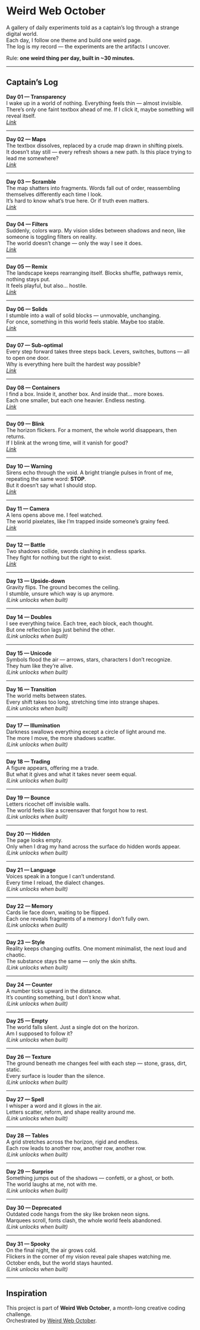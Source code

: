 # Weird Web October

A gallery of daily experiments told as a captain’s log through a strange digital world.  
Each day, I follow one theme and build one weird page.  
The log is my record — the experiments are the artifacts I uncover.

Rule: **one weird thing per day, built in ~30 minutes.**

---

## Captain’s Log

**Day 01 — Transparency**  
I wake up in a world of nothing. Everything feels thin — almost invisible.  
There’s only one faint textbox ahead of me. If I click it, maybe something will reveal itself.  
_[Link](https://weird-weboctober.vercel.app/01-transparency/)_

---

**Day 02 — Maps**  
The textbox dissolves, replaced by a crude map drawn in shifting pixels.  
It doesn’t stay still — every refresh shows a new path. Is this place trying to lead me somewhere?  
_[Link](https://weird-weboctober.vercel.app/02-maps/)_

---

**Day 03 — Scramble**  
The map shatters into fragments. Words fall out of order, reassembling themselves differently each time I look.  
It’s hard to know what’s true here. Or if truth even matters.  
_[Link](https://weird-weboctober.vercel.app/03-scramble/)_

---

**Day 04 — Filters**  
Suddenly, colors warp. My vision slides between shadows and neon, like someone is toggling filters on reality.  
The world doesn’t change — only the way I see it does.  
_[Link](https://weird-weboctober.vercel.app/04-filters/)_

---

**Day 05 — Remix**  
The landscape keeps rearranging itself. Blocks shuffle, pathways remix, nothing stays put.  
It feels playful, but also… hostile.  
_[Link](https://weird-weboctober.vercel.app/05-remix/)_

---

**Day 06 — Solids**  
I stumble into a wall of solid blocks — unmovable, unchanging.  
For once, something in this world feels stable. Maybe too stable.  
_[Link](https://weird-weboctober.vercel.app/06-solids/)_

---

**Day 07 — Sub-optimal**  
Every step forward takes three steps back. Levers, switches, buttons — all to open one door.  
Why is everything here built the hardest way possible?  
_[Link](https://weird-weboctober.vercel.app/07-sub-optimal/)_

---

**Day 08 — Containers**  
I find a box. Inside it, another box. And inside that… more boxes.  
Each one smaller, but each one heavier. Endless nesting.  
_[Link](https://weird-weboctober.vercel.app/08-containers/)_

---

**Day 09 — Blink**  
The horizon flickers. For a moment, the whole world disappears, then returns.  
If I blink at the wrong time, will it vanish for good?  
_[Link](https://weird-weboctober.vercel.app/09-blink/)_

---

**Day 10 — Warning**  
Sirens echo through the void. A bright triangle pulses in front of me, repeating the same word: **STOP**.  
But it doesn’t say what I should stop.  
_[Link](https://weird-weboctober.vercel.app/10-warning/)_

---

**Day 11 — Camera**  
A lens opens above me. I feel watched.  
The world pixelates, like I’m trapped inside someone’s grainy feed.  
_[Link](https://weird-weboctober.vercel.app/11-camera/)_

---

**Day 12 — Battle**  
Two shadows collide, swords clashing in endless sparks.  
They fight for nothing but the right to exist.  
_[Link](https://weird-weboctober.vercel.app/12-battle/)_

---

**Day 13 — Upside-down**  
Gravity flips. The ground becomes the ceiling.  
I stumble, unsure which way is up anymore.  
_(Link unlocks when built)_

---

**Day 14 — Doubles**  
I see everything twice. Each tree, each block, each thought.  
But one reflection lags just behind the other.  
_(Link unlocks when built)_

---

**Day 15 — Unicode**  
Symbols flood the air — arrows, stars, characters I don’t recognize.  
They hum like they’re alive.  
_(Link unlocks when built)_

---

**Day 16 — Transition**  
The world melts between states.  
Every shift takes too long, stretching time into strange shapes.  
_(Link unlocks when built)_

---

**Day 17 — Illumination**  
Darkness swallows everything except a circle of light around me.  
The more I move, the more shadows scatter.  
_(Link unlocks when built)_

---

**Day 18 — Trading**  
A figure appears, offering me a trade.  
But what it gives and what it takes never seem equal.  
_(Link unlocks when built)_

---

**Day 19 — Bounce**  
Letters ricochet off invisible walls.  
The world feels like a screensaver that forgot how to rest.  
_(Link unlocks when built)_

---

**Day 20 — Hidden**  
The page looks empty.  
Only when I drag my hand across the surface do hidden words appear.  
_(Link unlocks when built)_

---

**Day 21 — Language**  
Voices speak in a tongue I can’t understand.  
Every time I reload, the dialect changes.  
_(Link unlocks when built)_

---

**Day 22 — Memory**  
Cards lie face down, waiting to be flipped.  
Each one reveals fragments of a memory I don’t fully own.  
_(Link unlocks when built)_

---

**Day 23 — Style**  
Reality keeps changing outfits. One moment minimalist, the next loud and chaotic.  
The substance stays the same — only the skin shifts.  
_(Link unlocks when built)_

---

**Day 24 — Counter**  
A number ticks upward in the distance.  
It’s counting something, but I don’t know what.  
_(Link unlocks when built)_

---

**Day 25 — Empty**  
The world falls silent. Just a single dot on the horizon.  
Am I supposed to follow it?  
_(Link unlocks when built)_

---

**Day 26 — Texture**  
The ground beneath me changes feel with each step — stone, grass, dirt, static.  
Every surface is louder than the silence.  
_(Link unlocks when built)_

---

**Day 27 — Spell**  
I whisper a word and it glows in the air.  
Letters scatter, reform, and shape reality around me.  
_(Link unlocks when built)_

---

**Day 28 — Tables**  
A grid stretches across the horizon, rigid and endless.  
Each row leads to another row, another row, another row.  
_(Link unlocks when built)_

---

**Day 29 — Surprise**  
Something jumps out of the shadows — confetti, or a ghost, or both.  
The world laughs at me, not with me.  
_(Link unlocks when built)_

---

**Day 30 — Deprecated**  
Outdated code hangs from the sky like broken neon signs.  
Marquees scroll, fonts clash, the whole world feels abandoned.  
_(Link unlocks when built)_

---

**Day 31 — Spooky**  
On the final night, the air grows cold.  
Flickers in the corner of my vision reveal pale shapes watching me.  
October ends, but the world stays haunted.  
_(Link unlocks when built)_

---

## Inspiration

This project is part of **Weird Web October**, a month-long creative coding challenge.  
Orchestrated by [Weird Web October](https://weirdweboctober.website/).
